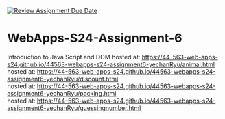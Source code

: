 [![Review Assignment Due Date](https://classroom.github.com/assets/deadline-readme-button-24ddc0f5d75046c5622901739e7c5dd533143b0c8e959d652212380cedb1ea36.svg)](https://classroom.github.com/a/1Z6dGCon)
# WebApps-S24-Assignment-6
Introduction to Java Script and DOM
hosted at: https://44-563-web-apps-s24.github.io/44563-webapps-s24-assignment6-yechanRyu/animal.html <br>
hosted at: https://44-563-web-apps-s24.github.io/44563-webapps-s24-assignment6-yechanRyu/discount.html<br>
hosted at: https://44-563-web-apps-s24.github.io/44563-webapps-s24-assignment6-yechanRyu/packing.html<br>
hosted at: https://44-563-web-apps-s24.github.io/44563-webapps-s24-assignment6-yechanRyu/guessingnumber.html<br>

